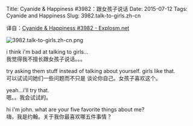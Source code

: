 Title: Cyanide & Happiness #3982：跟女孩子说话
Date: 2015-07-12
Tags: Cyanide and Happiness
Slug: 3982.talk-to-girls.zh-cn

译自：[Cyanide & Happiness #3982 - Explosm.net](http://explosm.net/comics/3982/)


![3982.talk-to-girls.zh-cn.png](/static/images/comics/3982.talk-to-girls.zh-cn.png)



i think i'm bad at
talking to girls...        
我觉得我不擅长跟女孩子说话。。。


try asking them
stuff instead of
talking about yourself.
girls like that.        
可以试试问她们一些问题而不只是
谈论你自己。女孩子喜欢这个。

yeah...i'll try that.       
嗯。。我会试试的。

hi i'm john. what
are your five favorite
things about me?        
嗨，我是约翰。关于我你最喜欢哪五件事情？


